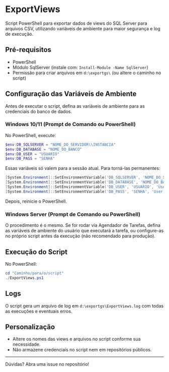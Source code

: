 # ExportViews

Script PowerShell para exportar dados de views do SQL Server para arquivos CSV, utilizando variáveis de ambiente para maior segurança e log de execução.

## Pré-requisitos

- PowerShell
- Módulo SqlServer (instale com: `Install-Module -Name SqlServer`)
- Permissão para criar arquivos em `d:\exportgs\` (ou altere o caminho no script)

## Configuração das Variáveis de Ambiente

Antes de executar o script, defina as variáveis de ambiente para as credenciais do banco de dados.

### Windows 10/11 (Prompt de Comando ou PowerShell)

No PowerShell, execute:
```powershell
$env:DB_SQLSERVER = "NOME_DO_SERVIDOR\\INSTANCIA"
$env:DB_DATABASE = "NOME_DO_BANCO"
$env:DB_USER = "USUARIO"
$env:DB_PASS = "SENHA"
```
Essas variáveis só valem para a sessão atual. Para torná-las permanentes:
```powershell
[System.Environment]::SetEnvironmentVariable('DB_SQLSERVER', 'NOME_DO_SERVIDOR\\INSTANCIA', 'User')
[System.Environment]::SetEnvironmentVariable('DB_DATABASE', 'NOME_DO_BANCO', 'User')
[System.Environment]::SetEnvironmentVariable('DB_USER', 'USUARIO', 'User')
[System.Environment]::SetEnvironmentVariable('DB_PASS', 'SENHA', 'User')
```
Depois, reinicie o PowerShell.

### Windows Server (Prompt de Comando ou PowerShell)
O procedimento é o mesmo. Se for rodar via Agendador de Tarefas, defina as variáveis de ambiente do usuário que executará a tarefa, ou configure-as no próprio script antes da execução (não recomendado para produção).

## Execução do Script

No PowerShell:
```powershell
cd "Caminho/para/o/script"
./ExportViews.ps1
```

## Logs

O script gera um arquivo de log em `d:\exportgs\ExportViews.log` com todas as execuções e eventuais erros.

## Personalização

- Altere os nomes das views e arquivos no script conforme sua necessidade.
- Não armazene credenciais no script nem em repositórios públicos.

---

Dúvidas? Abra uma issue no repositório! 